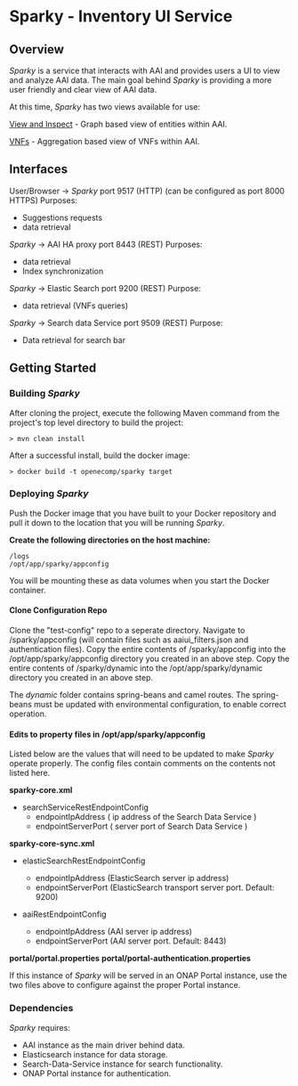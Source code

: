 # Sparky - Inventory UI Service

## Overview
_Sparky_ is a service that interacts with AAI and provides users a UI to view and analyze AAI data. The main goal behind _Sparky_ is providing a more user friendly and clear view of AAI data.

At this time, _Sparky_ has two views available for use:

[View and Inspect](./VIEW_INSPECT.md) - Graph based view of entities within AAI.

[VNFs](./VNFS.md) - Aggregation based view of VNFs within AAI.

## Interfaces

User/Browser -> _Sparky_ port 9517 (HTTP) (can be configured as port 8000 HTTPS) 
Purposes: 
 - Suggestions requests
 - data retrieval

_Sparky_ -> AAI HA proxy port 8443 (REST)
Purposes: 
 - data retrieval
 - Index synchronization
   
_Sparky_ -> Elastic Search port 9200 (REST) 
Purpose: 
 - data retrieval (VNFs queries) 

_Sparky_ -> Search data Service port 9509 (REST) 
Purpose: 
 - Data retrieval for search bar

## Getting Started

### Building _Sparky_

After cloning the project, execute the following Maven command from the project's top level directory to build the project:

    > mvn clean install

After a successful install, build the docker image:

    > docker build -t openecomp/sparky target 

### Deploying _Sparky_

Push the Docker image that you have built to your Docker repository and pull it down to the location that you will be running _Sparky_.

**Create the following directories on the host machine:**

    /logs
    /opt/app/sparky/appconfig

You will be mounting these as data volumes when you start the Docker container.

#### Clone Configuration Repo

Clone the "test-config" repo to a seperate directory.
Navigate to <test-config repo location>/sparky/appconfig (will contain files such as aaiui_filters.json and authentication files).
Copy the entire contents of <test-config repo location>/sparky/appconfig into the /opt/app/sparky/appconfig directory you created in an above step.
Copy the entire contents of <test-config repo location>/sparky/dynamic into the /opt/app/sparky/dynamic directory you created in an above step.

The *dynamic* folder contains spring-beans and camel routes.  The spring-beans must be updated with environmental configuration, to enable correct operation. 

#### Edits to property files in /opt/app/sparky/appconfig

Listed below are the values that will need to be updated to make _Sparky_ operate properly. The config files contain comments on the contents not listed here.

**sparky-core.xml**

- searchServiceRestEndpointConfig
	- endpointIpAddress ( ip address of the Search Data Service )
	- endpointServerPort ( server port of Search Data Service ) 

**sparky-core-sync.xml**
 
- elasticSearchRestEndpointConfig
    - endpointIpAddress (ElasticSearch server ip address)
    - endpointServerPort (ElasticSearch transport server port.  Default: 9200)

- aaiRestEndpointConfig
    - endpointIpAddress (AAI server ip address)
    - endpointServerPort (AAI server port.  Default: 8443)

**portal/portal.properties**
**portal/portal-authentication.properties**

If this instance of _Sparky_ will be served in an ONAP Portal instance, use the two files above to configure against the proper Portal instance.

### Dependencies

_Sparky_ requires:

- AAI instance as the main driver behind data.
- Elasticsearch instance for data storage.
- Search-Data-Service instance for search functionality.
- ONAP Portal instance for authentication.